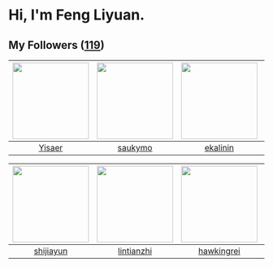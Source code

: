 # Hi, I'm Feng Liyuan.

## My Followers ([119](https://github.com/SunRunAway?tab=followers))

| <img src="https://avatars.githubusercontent.com/u/13427348?v=4" width="150" height="150" /> | <img src="https://avatars.githubusercontent.com/u/5670704?v=4" width="150" height="150" /> | <img src="https://avatars.githubusercontent.com/u/234891?v=4" width="150" height="150" /> | <img src="https://avatars.githubusercontent.com/u/2173670?v=4" width="150" height="150" /> |
| :-----------------------------------------------------------------------------------------: | :----------------------------------------------------------------------------------------: | :---------------------------------------------------------------------------------------: | :----------------------------------------------------------------------------------------: |
|                             [Yisaer](https://github.com/Yisaer)                             |                            [saukymo](https://github.com/saukymo)                           |                          [ekalinin](https://github.com/ekalinin)                          |                         [wonderflow](https://github.com/wonderflow)                        |

| <img src="https://avatars.githubusercontent.com/u/566037?v=4" width="150" height="150" /> | <img src="https://avatars.githubusercontent.com/u/1457382?v=4" width="150" height="150" /> | <img src="https://avatars.githubusercontent.com/u/3427324?v=4" width="150" height="150" /> | <img src="https://avatars.githubusercontent.com/u/4090971?v=4" width="150" height="150" /> |
| :---------------------------------------------------------------------------------------: | :----------------------------------------------------------------------------------------: | :----------------------------------------------------------------------------------------: | :----------------------------------------------------------------------------------------: |
|                         [shijiayun](https://github.com/shijiayun)                         |                         [lintianzhi](https://github.com/lintianzhi)                        |                         [hawkingrei](https://github.com/hawkingrei)                        |                        [wangtuanjie](https://github.com/wangtuanjie)                       |